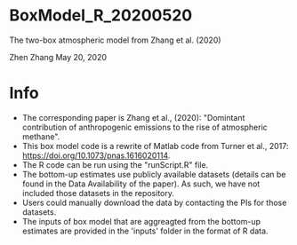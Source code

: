 # BoxModel_R_20200520
The two-box atmospheric model from Zhang et al. (2020)

Zhen Zhang
May 20, 2020


# Info
 * The corresponding paper is Zhang et al., (2020): "Domintant contribution of anthropogenic emissions to the rise of atmospheric methane".
 * This box model code is a rewrite of Matlab code from Turner et al., 2017: https://doi.org/10.1073/pnas.1616020114.
 * The R code can be run using the "runScript.R" file.
 * The bottom-up estimates use publicly available datasets (details can be found in the Data Availability of the paper). As such, we have not included those datasets in the repository.
 * Users could manually download the data by contacting the PIs for those datasets.
 * The inputs of box model that are aggreagted from the bottom-up estimates are provided in the 'inputs' folder in the format of R data.
